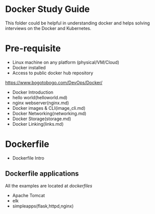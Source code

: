 # Docker Study Guide

This folder could be helpful in understanding docker and helps solving interviews on the Docker and Kubernetes.

# Pre-requisite
- Linux machine on any platform (physical/VM/Cloud)
- Docker installed
- Access to public docker hub repository

https://www.bogotobogo.com/DevOps/Docker/

* Docker Introduction
 * hello world(helloworld.md)
 * nginx webserver(nginx.md)
 * Docker images & CLI(image_cli.md)
 * Docker Networking(networking.md)
 * Docker Storage(storage.md)
 * Docker Linking(links.md)

# Dockerfile
 * Dockerfile Intro

## Dockerfile applications
All the examples are located at *dockerfiles*
 * Apache Tomcat
 * elk
 * simpleapps(flask,httpd,nginx)
